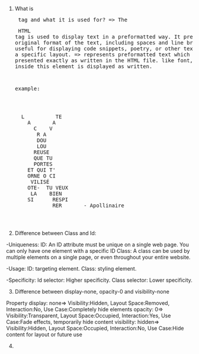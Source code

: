 1. What is <pre > tag and what it is used for?
   => The <pre> HTML tag is used to display text in a preformatted way. It preserves the original format of the text, including spaces and line breaks, making it useful for displaying code snippets, poetry, or other text that requires a specific layout.
   => represents preformatted text which is to be presented exactly as written in the HTML file.
   like font, Whitespace inside this element is displayed as written.

   example:
    <pre>
     L          TE
       A       A
         C    V
          R A
          DOU
          LOU
         REUSE
         QUE TU
         PORTES
       ET QUI T'
       ORNE O CI
        VILISÉ
       OTE-  TU VEUX
        LA    BIEN
       SI      RESPI
               RER       - Apollinaire
   </pre>

2. Difference between Class and Id:

-Uniqueness:
ID: An ID attribute must be unique on a single web page. You can only have one element with a specific ID
Class: A class can be used by multiple elements on a single page, or even throughout your entire website.

-Usage:
ID: targeting element.
Class: styling element.

-Specificity:
Id selector: Higher specificity.
Class selector: Lower specificity.

3. Difference between display-none, opacity-0 and visibility-none

Property
display: none=> Visibility:Hidden, Layout Space:Removed, Interaction:No, Use Case:Completely hide elements
opacity: 0=> Visibility:Transparent, Layout Space:Occupied, Interaction:Yes, Use Case:Fade effects, temporarily hide content
visibility: hidden=> Visibility:Hidden, Layout Space:Occupied, Interaction:No, Use Case:Hide content for layout or future use

4.
